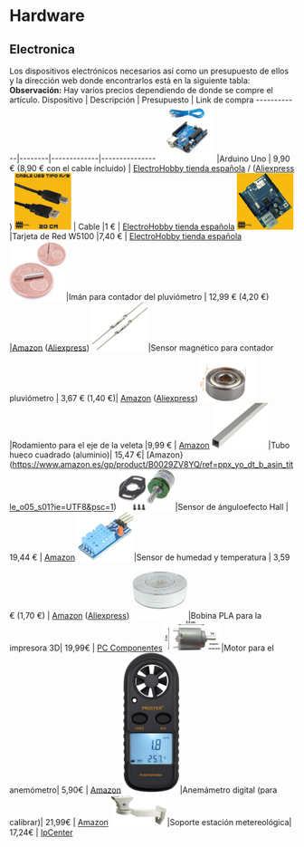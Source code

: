 # Hardware

## Electronica

Los dispositivos electrónicos necesarios así como un presupuesto de ellos y la dirección web donde encontrarlos está en la siguiente tabla:
**Observación:** Hay varios precios dependiendo de donde se compre el artículo.
Dispositivo | Descripción | Presupuesto | Link de compra
------------|--------|-------------|---------------
<img src="imagenes/arduino-uno.jpg" width="100"/> |Arduino Uno  | 9,90 € (8,90 € con el cable incluido) | [ElectroHobby tienda española](https://www.electrohobby.es/placas-arduino/36-clon-r3.html) /  ([Aliexpress](https://es.aliexpress.com/item/32831857482.html?spm=a2g0o.productlist.0.0.3ce662deg3mzHk&algo_pvid=105d6c86-c513-41ab-a277-119ebfe47045&algo_exp_id=105d6c86-c513-41ab-a277-119ebfe47045-0) )
<img src="imagenes/usb-arduino-20cm.jpg" width="100"/> | Cable |1 € | [ElectroHobby tienda española](https://www.electrohobby.es/para-arduino/42-usb-arduino-20cm.html)
<img src="imagenes/ethernet-shield-w5100.jpg" width="100"/>|Tarjeta de Red W5100 |7,40 € | [ElectroHobby tienda española](https://www.electrohobby.es/shield-arduino/38-ethernet-shield-w5100.html)
<img src="imagenes/iman.jpg" width="100"/>|Imán para contador del pluviómetro | 12,99 € (4,20 €) |[Amazon](https://www.amazon.es/Brudazon-Conjunto-Imanes-Discos-Fuerte/dp/B07M7PWWX5/ref=sr_1_8?__mk_es_ES=%C3%85M%C3%85%C5%BD%C3%95%C3%91&dchild=1&keywords=neodimio+im%C3%A1n+2x1mm&qid=1625338244&sr=8-8) ([Aliexpress](https://es.aliexpress.com/item/1005001614055650.html?spm=a2g0o.productlist.0.0.2e237948YRcd6q&algo_pvid=6d57c161-4691-41d8-a869-4610a2a55d7c&algo_exp_id=6d57c161-4691-41d8-a869-4610a2a55d7c-1))
<img src="imagenes/sensor_magnetico.jpg" width="100"/>|Sensor magnético para contador pluviómetro | 3,67 € (1,40 €)| [Amazon](https://www.amazon.es/gp/product/B01GWJ86O4/ref=ppx_yo_dt_b_asin_title_o04_s00?ie=UTF8&psc=1) ([Aliexpress](https://es.aliexpress.com/item/4000217757828.html?spm=a2g0o.productlist.0.0.4d5831eccouJY9&algo_pvid=ef1f6b36-751e-4e46-b368-3af556e2164a&algo_exp_id=ef1f6b36-751e-4e46-b368-3af556e2164a-0))
<img src="imagenes/rodamiento.jpg" width="100"/>|Rodamiento para el eje de la veleta |9,99 € | [Amazon](https://www.amazon.es/gp/product/B079DL4NKW/ref=ppx_yo_dt_b_asin_title_o05_s00?ie=UTF8&psc=1)
<img src="imagenes/barra_aluminio.jpg" width="100"/>|Tubo hueco cuadrado (aluminio)| 15,47 €| [Amazon}(https://www.amazon.es/gp/product/B0029ZV8YQ/ref=ppx_yo_dt_b_asin_title_o05_s01?ie=UTF8&psc=1)
<img src="imagenes/sensor_angulo.jpg" width="100"/>|Sensor de ánguloefecto Hall | 19,44 € | [Amazon](https://www.amazon.es/Kcnsieou-Potenci%C3%B3metro-anal%C3%B3gico-desplazamiento-rotaci%C3%B3n/dp/B08FRJCTZZ/ref=sr_1_1?dchild=1&keywords=%E2%80%8E1AA701155&qid=1625388731&sr=8-1)
<img src="imagenes/dht11.jpg" width="100"/>|Sensor de humedad y temperatura | 3,59 € (1,70 €) | [Amazon](https://www.amazon.es/Guangcailun-Digital-Temperatura-Relativa-Humedad/dp/B08H7HJQ79/ref=sr_1_37?__mk_es_ES=%C3%85M%C3%85%C5%BD%C3%95%C3%91&crid=3UJNPBVR28JZK&dchild=1&keywords=dht11+sensor&qid=1625388876&sprefix=dht11%2Cdiy%2C201&sr=8-37) ([Aliexpress](https://es.aliexpress.com/item/32945476028.html?spm=a2g0o.productlist.0.0.6d2043b3siM8VM&algo_pvid=b11fe4fe-8f77-490a-89b8-ffa19a181cb6&algo_exp_id=b11fe4fe-8f77-490a-89b8-ffa19a181cb6-1))
<img src="imagenes/bobina_PLA.jpg" width="100"/>|Bobina PLA para la impresora 3D| 19,99€  | [PC Componentes](https://www.pccomponentes.com/sakata-3d-bobina-de-filamento-pla-3d850-175mm-blanco-1kg)
<img src="imagenes/motor.jpg" width="100"/>|Motor para el anemómetro| 5,90€  | [Amazon](https://www.amazon.es/Rajotero-Mini-Motor-15000-Motores/dp/B07GPQV6V1/ref=sr_1_5?__mk_es_ES=%C3%85M%C3%85%C5%BD%C3%95%C3%91&keywords=motor+5v&qid=1583399111&sr=8-5)
<img src="imagenes/anemometro.jpg" width="100"/>|Anemámetro digital (para calibrar)| 21,99€  | [Amazon](https://www.amazon.es/Anem%C3%B3metro-Term%C3%B3metro-Digital-Pantalla-Velocidad/dp/B0761NK4GH/ref=mp_s_a_1_3?keywords=anemometro&qid=1581617937&sr=8-3)
<img src="imagenes/soporte.jpg" width="100"/>|Soporte estación metereológica| 17,24€  | [IpCenter](https://www.ipcenter.es/ib-06.html)



